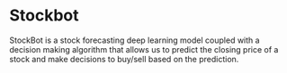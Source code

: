 # Stockbot
StockBot is a stock forecasting deep learning model coupled with a decision making algorithm that allows us to predict the closing price of a stock and make decisions to buy/sell based on the prediction. 
